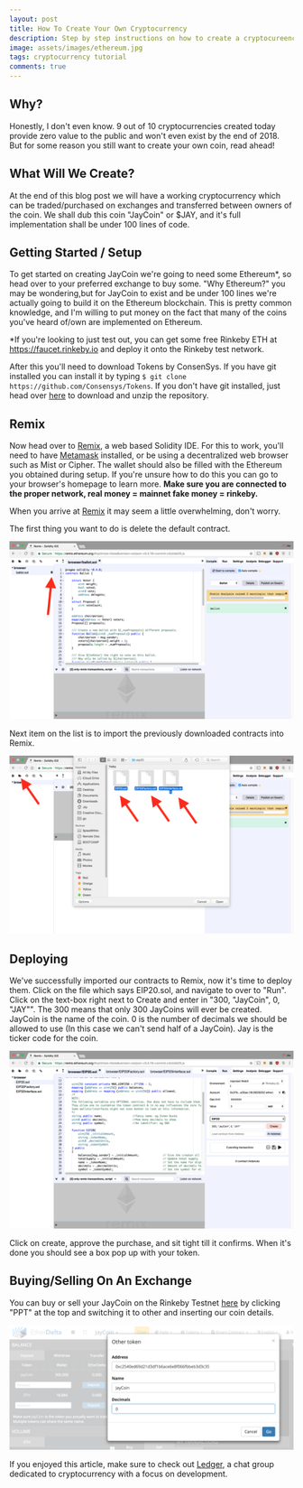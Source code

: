 ```yaml
---
layout: post
title: How To Create Your Own Cryptocurrency
description: Step by step instructions on how to create a cryptocureency,
image: assets/images/ethereum.jpg
tags: cryptocurrency tutorial
comments: true
---
```

## Why?
Honestly, I don't even know. 9 out of 10 cryptocurrencies created today provide zero value to the public and won't even exist by the end of 2018. But for some reason you still want to create your own coin, read ahead!

## What Will We Create?
At the end of this blog post we will have a working cryptocurrency which can be traded/purchased on exchanges and transferred between owners of the coin. We shall dub this coin "JayCoin" or $JAY, and it's full implementation shall be under 100 lines of code.

## Getting Started / Setup
To get started on creating JayCoin we're going to need some Ethereum*, so head over to your preferred exchange to buy some. "Why Ethereum?" you may be wondering,but for JayCoin to exist and be under 100 lines we're actually going to build it on the Ethereum blockchain. This is pretty common knowledge, and I'm willing to put money on the fact that many of the coins you've heard of/own are implemented on Ethereum.

*If you're looking to just test out, you can get some free Rinkeby ETH at https://faucet.rinkeby.io and deploy it onto the Rinkeby test network.

After this you'll need to download Tokens by ConsenSys. If you have git installed you can install it by typing `$ git clone https://github.com/Consensys/Tokens`. If you don't have git installed, just head over [here](https://github.com/Consensys/Tokens) to download and unzip the repository.

## Remix
Now head over to [Remix](https://remix.ethereum.org), a web based Solidity IDE. For this to work, you'll need to have [Metamask](https://metamask.io/) installed, or be using a decentralized web browser such as Mist or Cipher. The wallet should also be filled with the Ethereum you obtained during setup. If you're unsure how to do this you can go to your browser's homepage to learn more. **Make sure you are connected to the proper network, real money = mainnet fake money = rinkeby.**

When you arrive at [Remix](https://remix.ethereum.org) it may seem a little overwhelming, don't worry. 

The first thing you want to do is delete the default contract. 

![Delete Contract](assets/images/delete-contract.png)

Next item on the list is to import the previously downloaded contracts into Remix.

![Import Contracts](assets/images/import-contracts.png)

## Deploying
We've successfully imported our contracts to Remix, now it's time to deploy them. Click on the file which says EIP20.sol, and navigate to over to "Run". Click on the text-box right next to Create and enter in "300, "JayCoin", 0, "JAY"". 
The 300 means that only 300 JayCoins will ever be created. 
JayCoin is the name of the coin. 
0 is the number of decimals we should be allowed to use (In this case we can't send half of a JayCoin). 
Jay is the ticker code for the coin.

![Deploy Contract](assets/images/deploy-contract.png)

Click on create, approve the purchase, and sit tight till it confirms. When it's done you should see a box pop up with your token.

## Buying/Selling On An Exchange
You can buy or sell your JayCoin on the Rinkeby Testnet [here](https://etherdelta.com/) by clicking "PPT" at the top and switching it to other and inserting our coin details.

![Etherdelta](assets/images/etherdelta.png)

If you enjoyed this article, make sure to check out [Ledger](https://joinledger.com), a chat group dedicated to cryptocurrency with a focus on development.